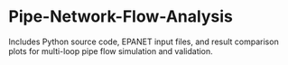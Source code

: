 # Pipe-Network-Flow-Analysis
Includes Python source code, EPANET input files, and result comparison plots for multi-loop pipe flow simulation and validation.
